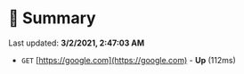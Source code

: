 # 📖 Summary
Last updated: **3/2/2021, 2:47:03 AM**

- `GET` [https://google.com](https://google.com) - **Up** (112ms)
